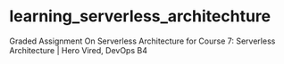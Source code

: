 # learning_serverless_architechture
Graded Assignment On Serverless Architecture for Course 7: Serverless Architecture | Hero Vired, DevOps B4
